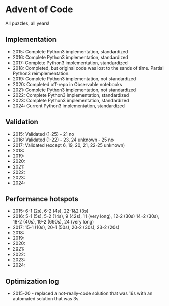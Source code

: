 # Advent of Code
All puzzles, all years!

## Implementation
- 2015: Complete Python3 implementation, standardized
- 2016: Complete Python3 implementation, standardized
- 2017: Complete Python3 implementation, standardized
- 2018: Completed, but original code was lost to the sands of time. Partial Python3 reimplementation.
- 2019: Complete Python3 implementation, not standardized
- 2020: Completed off-repo in Observable notebooks
- 2021: Complete Python3 implementation, not standardized
- 2022: Complete Python3 implementation, standardized
- 2023: Complete Python3 implementation, standardized
- 2024: Current Python3 implementation, standardized

## Validation
- 2015: Validated (1-25) - 21 no
- 2016: Validated (1-22) -  23, 24 unknown - 25 no
- 2017: Validated (except 6, 19, 20, 21, 22-25 unknown)
- 2018: 
- 2019: 
- 2020: 
- 2021: 
- 2022: 
- 2023: 
- 2024: 

## Performance hotspots
- 2015: 6-1 (2s), 6-2 (4s), 22-1&2 (3s)
- 2016: 5-1 (5s), 5-2 (14s), 9 (42s), 11 (very long), 12-2 (30s) 14-2 (30s), 18-2 (40s), 19-2 (690s), 24 (very long)
- 2017: 15-1 (10s),  20-1 (50s), 20-2 (30s), 23-2 (20s) 
- 2018: 
- 2019: 
- 2020: 
- 2021: 
- 2022: 
- 2023: 
- 2024: 

## Optimization log
- 2015-20 - replaced a not-really-code solution that was 16s with an automated solution that was 3s.